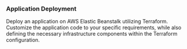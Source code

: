 ### Application Deployment
Deploy an application on AWS Elastic Beanstalk utilizing Terraform. Customize the application code to your specific requirements, while also defining the necessary infrastructure components within the Terraform configuration.
